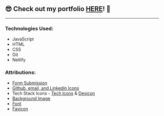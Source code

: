 ## 😎 Check out my portfolio [HERE](https://suzanne-trammel-portfolio.netlify.app/)! 🎉
***
### Technologies Used:
* JavaScript
* HTML
* CSS
* Git
* Netlify

### Attributions:
* [Form Submission](formsubmit.co)
* [Github, email, and Linkedin Icons](flaticon.com)
* Tech Stack Icons - [Tech Icons](https://techicons.dev/) & [Devicon](https://devicon.dev/)
* [Background Image](https://www.pexels.com/photo/modern-art-1910225/)
* [Font](https://fonts.google.com/specimen/Titillium+Web?query=titillium)
* [Favicon](https://favicon.io/favicon-generator/)